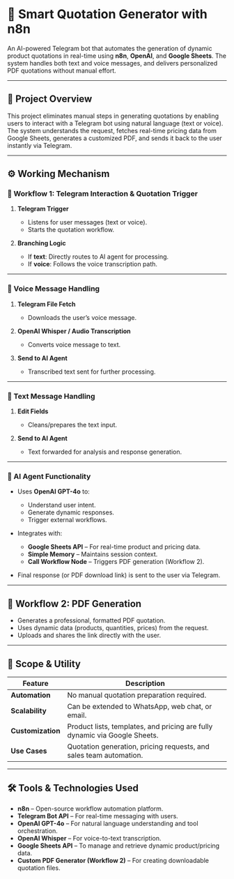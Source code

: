 # 🧾 Smart Quotation Generator with n8n

An AI-powered Telegram bot that automates the generation of dynamic product quotations in real-time using **n8n**, **OpenAI**, and **Google Sheets**. The system handles both text and voice messages, and delivers personalized PDF quotations without manual effort.

---

## 📌 Project Overview

This project eliminates manual steps in generating quotations by enabling users to interact with a Telegram bot using natural language (text or voice). The system understands the request, fetches real-time pricing data from Google Sheets, generates a customized PDF, and sends it back to the user instantly via Telegram.

---

## ⚙️ Working Mechanism

### 🔁 Workflow 1: Telegram Interaction & Quotation Trigger

1. **Telegram Trigger**
   - Listens for user messages (text or voice).
   - Starts the quotation workflow.

2. **Branching Logic**
   - If **text**: Directly routes to AI agent for processing.
   - If **voice**: Follows the voice transcription path.

---

### 🎤 Voice Message Handling

1. **Telegram File Fetch**
   - Downloads the user’s voice message.

2. **OpenAI Whisper / Audio Transcription**
   - Converts voice message to text.

3. **Send to AI Agent**
   - Transcribed text sent for further processing.

---

### 💬 Text Message Handling

1. **Edit Fields**
   - Cleans/prepares the text input.

2. **Send to AI Agent**
   - Text forwarded for analysis and response generation.

---

### 🧠 AI Agent Functionality

- Uses **OpenAI GPT-4o** to:
  - Understand user intent.
  - Generate dynamic responses.
  - Trigger external workflows.

- Integrates with:
  - **Google Sheets API** – For real-time product and pricing data.
  - **Simple Memory** – Maintains session context.
  - **Call Workflow Node** – Triggers PDF generation (Workflow 2).

- Final response (or PDF download link) is sent to the user via Telegram.

---

## 📄 Workflow 2: PDF Generation

- Generates a professional, formatted PDF quotation.
- Uses dynamic data (products, quantities, prices) from the request.
- Uploads and shares the link directly with the user.

---

## 🧠 Scope & Utility

| Feature        | Description                                                                 |
|----------------|-----------------------------------------------------------------------------|
| **Automation** | No manual quotation preparation required.                                   |
| **Scalability**| Can be extended to WhatsApp, web chat, or email.                            |
| **Customization** | Product lists, templates, and pricing are fully dynamic via Google Sheets. |
| **Use Cases**  | Quotation generation, pricing requests, and sales team automation.          |

---

## 🛠️ Tools & Technologies Used

- **n8n** – Open-source workflow automation platform.
- **Telegram Bot API** – For real-time messaging with users.
- **OpenAI GPT-4o** – For natural language understanding and tool orchestration.
- **OpenAI Whisper** – For voice-to-text transcription.
- **Google Sheets API** – To manage and retrieve dynamic product/pricing data.
- **Custom PDF Generator (Workflow 2)** – For creating downloadable quotation files.

